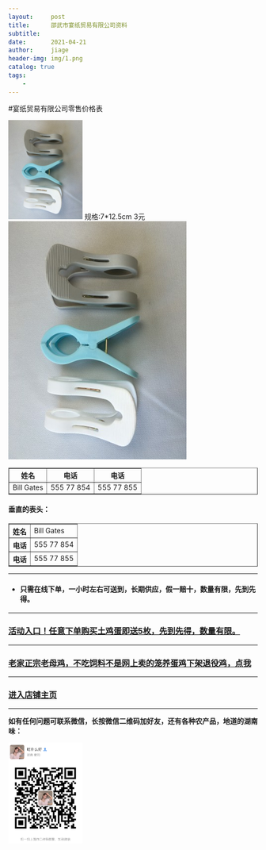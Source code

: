 ```yaml
---
layout:     post
title:      邵武市宴纸贸易有限公司资料
subtitle:   
date:       2021-04-21
author:     jiage
header-img: img/1.png
catalog: true
tags:
    - 
---
```


#宴纸贸易有限公司零售价格表

<img src="/img/yanzhi/9.jpg" width="150">   规格:7*12.5cm  3元
![规格:7*12.5cm  3元](/img/yanzhi/9.jpg)
<body>
<table border="1">
<tr>
  <th>姓名</th>
  <th>电话</th>
  <th>电话</th>
</tr>
<tr>
  <td>Bill Gates</td>
  <td>555 77 854</td>
  <td>555 77 855</td>
</tr>
</table>

<h4>垂直的表头：</h4>
<table border="1">
<tr>
  <th>姓名</th>
  <td>Bill Gates</td>
</tr>
<tr>
  <th>电话</th>
  <td>555 77 854</td>
</tr>
<tr>
  <th>电话</th>
  <td>555 77 855</td>
</tr>
</table>
</body>

------

* #### 只需在线下单，一小时左右可送到，长期供应，假一赔十，数量有限，先到先得。
-------

### [活动入口！任意下单购买土鸡蛋即送5枚，先到先得，数量有限。](https://mobile.yangkeduo.com/goods.html?_wv=41729&_wvx=10&goods_id=101523545663&page_from=0&share_uin=2VKF65ARD45NOUPSNG752YHELY_GEXDA&refer_share_id=s2g7km4hl1t79c4bnb7pwjasl1ujynqv&refer_share_uid=4270167021&refer_share_channel=qq#pushState)
-------

### [老家正宗老母鸡，不吃饲料不是网上卖的笼养蛋鸡下架退役鸡，点我](https://mobile.yangkeduo.com/goods.html?goods_id=131821389804)
-------

### [进入店铺主页](https://mobile.yangkeduo.com/mall_page.html?mall_id=839218684&msn=whr6nisqbjwafr25ql2dlntkqy_axbuy&_x_out_of_station=offical_account)
-------
**如有任何问题可联系微信，长按微信二维码加好友，还有各种农产品，地道的湖南味：**

<img src="/img/wxmp.png" width="150">